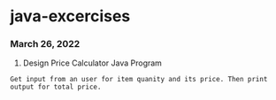 # java-excercises

### March 26, 2022

1. Design Price Calculator Java Program

```
Get input from an user for item quanity and its price. Then print output for total price.
```

